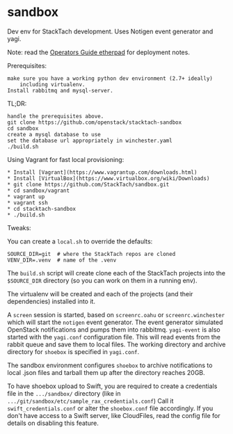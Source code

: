 sandbox
=======

Dev env for StackTach development. Uses Notigen event generator and yagi.

Note: read the [Operators Guide etherpad](https://etherpad.openstack.org/p/stv3_ops_guide) for deployment notes.

Prerequisites:

    make sure you have a working python dev environment (2.7+ ideally)
        including virtualenv.
    Install rabbitmq and mysql-server.

TL;DR:

    handle the prerequisites above.
    git clone https://github.com/openstack/stacktach-sandbox
    cd sandbox
    create a mysql database to use
    set the database url appropriately in winchester.yaml
    ./build.sh

Using Vagrant for fast local provisioning:

    * Install [Vagrant](https://www.vagrantup.com/downloads.html)
    * Install [VirtualBox](https://www.virtualbox.org/wiki/Downloads)
    * git clone https://github.com/StackTach/sandbox.git
    * cd sandbox/vagrant
    * vagrant up
    * vagrant ssh
    * cd stacktach-sandbox
    * ./build.sh

Tweaks:

You can create a `local.sh` to override the defaults:

    SOURCE_DIR=git  # where the StackTach repos are cloned
    VENV_DIR=.venv  # name of the .venv

The `build.sh` script will create clone each of the StackTach projects
into the `$SOURCE_DIR` directory (so you can work on them in a running env).

The virtualenv will be created and each of the projects
(and their dependencies) installed into it.

A `screen` session is started, based on `screenrc.oahu` or
`screenrc.winchester`  which will start the
`notigen` event generator. The event generator simulated OpenStack
notifications and pumps them into rabbitmq. `yagi-event` is also started
with the `yagi.conf` configuration file. This will read events from
the rabbit queue and save them to local files. The working directory
and archive directory for `shoebox` is specified in `yagi.conf`.

The sandbox environment configures `shoebox` to archive notifications
to local .json files and tarball them up after the directory reaches
20GB. 

To have shoebox upload to Swift, you are required to create a credentials file
in the `.../sandbox/` directory (like in
`.../git/sandbox/etc/sample_rax_credentials.conf`) Call it
`swift_credentials.conf` or alter the `shoebox.conf` file accordingly. If
you don't have access to a Swift server, like CloudFiles, read
the config file for details on disabling this feature.
